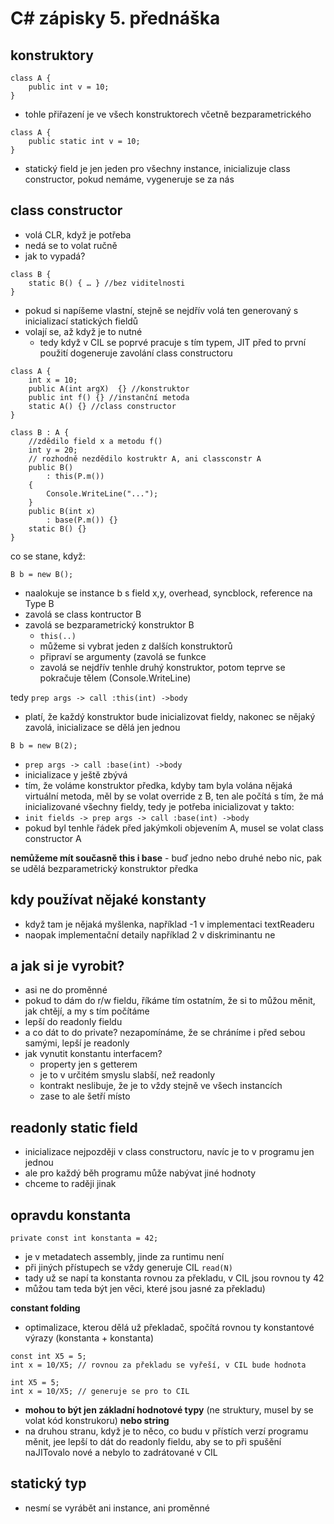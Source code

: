 # C# zápisky 5. přednáška

## konstruktory
```
class A {
	public int v = 10;
}
```
* tohle přiřazení je ve všech konstruktorech včetně bezparametrického
```
class A {
	public static int v = 10;
}
```
* statický field je jen jeden pro všechny instance, inicializuje class constructor, pokud nemáme, vygeneruje se za nás

## class constructor
* volá CLR, když je potřeba 
* nedá se to volat ručně
* jak to vypadá?
```
class B {
	static B() { … } //bez viditelnosti
}
```
* pokud si napíšeme vlastní, stejně se nejdřív volá ten generovaný s inicializací statických fieldů
* volají se, až když je to nutné
	* tedy když v CIL se poprvé pracuje s tím typem, JIT před to první použití dogeneruje zavolání class constructoru


```
class A {
	int x = 10;
	public A(int argX)  {} //konstruktor
	public int f() {} //instanční metoda
	static A() {} //class constructor
}

class B : A {
	//zdědilo field x a metodu f()
	int y = 20;
	// rozhodně nezdědilo kostruktr A, ani classconstr A
	public B() 
		: this(P.m()) 
	{
		Console.WriteLine("...");
	}
	public B(int x)
		: base(P.m()) {}
	static B() {}
}
```
co se stane, když:
```
B b = new B();
```
* naalokuje se instance b s field x,y, overhead, syncblock, reference na Type B
* zavolá se class kontructor B
* zavolá se bezparametrický konstruktor B
	* `this(..)`
	* můžeme si vybrat jeden z dalších konstruktorů
	* připraví se argumenty (zavolá se funkce
	* zavolá se nejdřív tenhle druhý konstruktor, potom teprve se pokračuje tělem (Console.WriteLine)

tedy `prep args -> call :this(int) ->body`

* platí, že každý konstruktor bude inicializovat fieldy, nakonec se nějaký zavolá, inicializace se dělá jen jednou

```
B b = new B(2);
```
* `prep args -> call :base(int) ->body`
* inicializace y ještě zbývá
* tím, že voláme konstruktor předka, kdyby tam byla volána nějaká virtuální metoda, měl by se volat override z B, ten ale počítá s tím, že má inicializované všechny fieldy, tedy je potřeba inicializovat y takto:
* `init fields -> prep args -> call :base(int) ->body`
* pokud byl tenhle řádek před jakýmkoli objevením A, musel se volat class constructor A

**nemůžeme mít současně this i base** - buď jedno nebo druhé nebo nic, pak se udělá bezparametrický konstruktor předka

## kdy používat nějaké konstanty
* když tam je nějaká myšlenka, například -1 v implementaci textReaderu
* naopak implementační detaily například 2 v diskriminantu ne

## a jak si je vyrobit?
* asi ne do proměnné
* pokud to dám do r/w fieldu, říkáme tím ostatním, že si to můžou měnit, jak chtějí, a my s tím počítáme
* lepší do readonly fieldu
* a co dát to do private? nezapomínáme, že se chráníme i před sebou samými, lepší je readonly
* jak vynutit konstantu interfacem?
    * property jen s getterem
    * je to v určitém smyslu slabší, než readonly
    * kontrakt neslibuje, že je to vždy stejně ve všech instancích
    * zase to ale šetří místo

## readonly static field
* inicializace nejpozději v class constructoru, navíc je to v programu jen jednou
* ale pro každý běh programu může nabývat jiné hodnoty
* chceme to raději jinak

## opravdu konstanta
```
private const int konstanta = 42;
```
* je v metadatech assembly, jinde za runtimu není
* při jiných přístupech se vždy generuje CIL `read(N)`
* tady už se napí ta konstanta rovnou za překladu, v CIL jsou rovnou ty 42
* můžou tam teda být jen věci, které jsou jasné za překladu)

**constant folding**
* optimalizace, kterou dělá už překladač, spočítá rovnou ty konstantové výrazy (konstanta + konstanta)

```
const int X5 = 5;
int x = 10/X5; // rovnou za překladu se vyřeší, v CIL bude hodnota
```

```
int X5 = 5;
int x = 10/X5; // generuje se pro to CIL
```
* **mohou to být jen základní hodnotové typy** (ne struktury, musel by se volat kód konstrukoru) **nebo string**
* na druhou stranu, když je to něco, co budu v přístích verzí programu měnit, jee lepší to dát do readonly fieldu, aby se to při spušění naJITovalo nové a nebylo to zadrátované v CIL

## statický typ
* nesmí se vyrábět ani instance, ani proměnné













